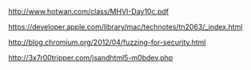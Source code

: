 http://www.hotwan.com/class/MHVI-Day10c.pdf

https://developer.apple.com/library/mac/technotes/tn2063/_index.html

http://blog.chromium.org/2012/04/fuzzing-for-security.html

http://3x7r00tripper.com/jsandhtml5-m0bdev.php

